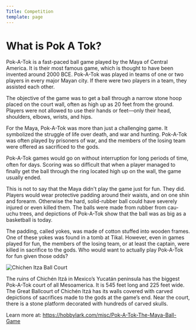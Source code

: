 ```yaml
---
Title: Competition
template: page
---
```


# What is Pok A Tok?

Pok-A-Tok is a fast-paced ball game played by the Maya of Central America. It is their most famous game, which is thought to have been invented around 2000 BCE. Pok-A-Tok was played in teams of one or two players in every major Mayan city. If there were two players in a team, they assisted each other.

The objective of the game was to get a ball through a narrow stone hoop placed on the court wall, often as high up as 20 feet from the ground. Players were not allowed to use their hands or feet—only their head, shoulders, elbows, wrists, and hips.

For the Maya, Pok-A-Tok was more than just a challenging game. It symbolized the struggle of life over death, and war and hunting. Pok-A-Tok was often played by prisoners of war, and the members of the losing team were offered as sacrificed to the gods.

Pok-A-Tok games would go on without interruption for long periods of time, often for days. Scoring was so diﬃcult that when a player managed to finally get the ball through the ring located high up on the wall, the game usually ended.

This is not to say that the Maya didn't play the game just for fun. They did. Players would wear protective padding around their waists, and on one shin and forearm. Otherwise the hard, solid-rubber ball could have severely injured or even killed them. The balls were made from rubber from cau-uchu trees, and depictions of Pok-A-Tok show that the ball was as big as a basketball is today.

The padding, called yokes, was made of cotton stuffed into wooden frames. One of these yokes was found in a tomb at Tikal. However, even in games played for fun, the members of the losing team, or at least the captain, were killed in sacrifice to the gods. Who would want to actually play Pok-A-Tok for fun given those odds?

![Chichen Itza Ball Court](images/ball-game-court.jpeg)

The ruins of Chichén Itzá in Mexico’s Yucatán peninsula has the biggest Pok-A-Tok court of all Mesoamerica. It is 545 feet long and 225 feet wide. The Great Ballcourt of Chichén Itzá has its walls covered with carved depictions of sacrifices made to the gods at the game’s end. Near the court, there is a stone platform decorated with hundreds of carved skulls.

Learn more at:
https://hobbylark.com/misc/Pok-A-Tok-The-Maya-Ball-Game